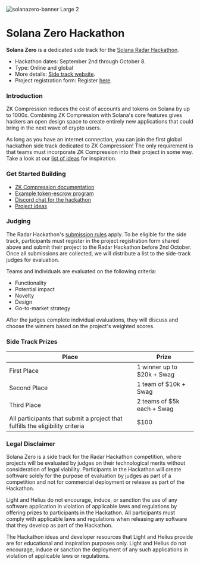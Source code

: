 
![solanazero-banner Large 2](https://github.com/user-attachments/assets/d4e5c1b7-3e1c-4abb-b660-cd96446a3c8c)


# Solana Zero Hackathon

**Solana Zero** is a dedicated side track for the [Solana Radar Hackathon](https://www.colosseum.org/radar).

* Hackathon dates: September 2nd through October 8.
* Type: Online and global
* More details: [Side track website](https://www.zkcompression.com/introduction/event).
* Project registration form: Register [here](https://docs.google.com/forms/d/e/1FAIpQLSdOtRQRLTS6xdbypl9pwZ9FJEN-hP_phdDC8hS00810WfsgLA/viewform).


### Introduction

ZK Compression reduces the cost of accounts and tokens on Solana by up to 1000x. Combining ZK Compression with Solana's core features gives hackers an open design space to create entirely new applications that could bring in the next wave of crypto users.

As long as you have an internet connection, you can join the first global hackathon side track dedicated to ZK Compression! The only requirement is that teams must incorporate ZK Compression into their project in some way. Take a look at our [list of ideas](https://github.com/Lightprotocol/solana-zero-hackathon/blob/main/ideas.md) for inspiration.


### Get Started Building

* [ZK Compression documentation](https://www.zkcompression.com/)
* [Example token-escrow program](https://github.com/Lightprotocol/light-protocol/tree/main/examples/token-escrow/programs/token-escrow/src/escrow_with_pda)
* [Discord chat for the hackathon](https://discord.com/invite/qCv4Y7uYmh)
* [Project ideas](https://github.com/Lightprotocol/solana-zero-hackathon/blob/main/ideas.md)

### Judging
The Radar Hackathon's [submission rules](https://www.colosseum.org/_app/immutable/assets/Solana%20Radar%20Hackathon%20Official%20Rules%202024.8c044e21.pdf) apply. To be eligible for the side track, participants must register in the project registration form shared above and submit their project to the Radar Hackathon before 2nd October. Once all submissions are collected, we will distribute a list to the side-track judges for evaluation.

Teams and individuals are evaluated on the following criteria:

* Functionality
* Potential impact
* Novelty
* Design
* Go-to-market strategy

After the judges complete individual evaluations, they will discuss and choose the winners based on the project's weighted scores.

### Side Track Prizes

| Place                                           | Prize                                 |
|-------------------------------------------------|---------------------------------------|
| First Place                                     | 1 winner up to $20k + Swag |
| Second Place                                    | 1 team of $10k + Swag    |
| Third Place                                     | 2 teams of $5k each + Swag     |
| All participants that submit a project that fulfills the eligibility criteria        | $100                 |


### Legal Disclaimer

Solana Zero is a side track for the Radar Hackathon competition, where projects will be evaluated by judges on their technological merits without consideration of legal viability. Participants in the Hackathon will create software solely for the purpose of evaluation by judges as part of a competition and not for commercial deployment or release as part of the Hackathon.

Light and Helius do not encourage, induce, or sanction the use of any software application in violation of applicable laws and regulations by offering prizes to participants in the Hackathon. All participants must comply with applicable laws and regulations when releasing any software that they develop as part of the Hackathon.

The Hackathon ideas and developer resources that Light and Helius provide are for educational and inspiration purposes only. Light and Helius do not encourage, induce or sanction the deployment of any such applications in violation of applicable laws or regulations.
